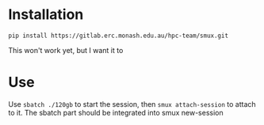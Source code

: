 Installation
============

`pip install https://gitlab.erc.monash.edu.au/hpc-team/smux.git`

This won't work yet, but I want it to


Use
===

Use `sbatch ./120gb` to start the session, then `smux attach-session` to attach to it. The sbatch part should be integrated into smux new-session


